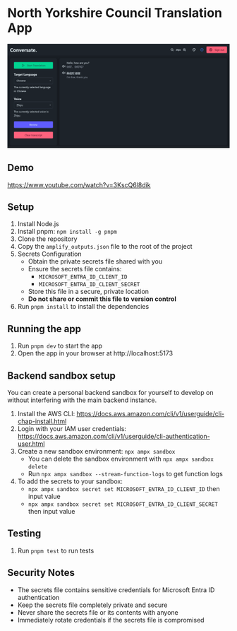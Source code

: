 # North Yorkshire Council Translation App

<div align="center">
    <img src="deliverables/conversate-interface.png" alt="drawing" width=1000/>
</div>

## Demo

https://www.youtube.com/watch?v=3KscQ6l8dik

## Setup

1. Install Node.js
2. Install pnpm: `npm install -g pnpm`
3. Clone the repository
4. Copy the `amplify_outputs.json` file to the root of the project
5. Secrets Configuration
   - Obtain the private secrets file shared with you
   - Ensure the secrets file contains:
     - `MICROSOFT_ENTRA_ID_CLIENT_ID`
     - `MICROSOFT_ENTRA_ID_CLIENT_SECRET`
   - Store this file in a secure, private location
   - **Do not share or commit this file to version control**
6. Run `pnpm install` to install the dependencies

## Running the app

1. Run `pnpm dev` to start the app
2. Open the app in your browser at http://localhost:5173

## Backend sandbox setup

You can create a personal backend sandbox for yourself to develop on without interfering with the main backend instance.

1. Install the AWS CLI: https://docs.aws.amazon.com/cli/v1/userguide/cli-chap-install.html
2. Login with your IAM user credentials: https://docs.aws.amazon.com/cli/v1/userguide/cli-authentication-user.html
3. Create a new sandbox environment: `npx ampx sandbox`
   - You can delete the sandbox environment with `npx ampx sandbox delete`
   - Run `npx ampx sandbox --stream-function-logs` to get function logs
4. To add the secrets to your sandbox:
   - `npx ampx sandbox secret set MICROSOFT_ENTRA_ID_CLIENT_ID` then input value
   - `npx ampx sandbox secret set MICROSOFT_ENTRA_ID_CLIENT_SECRET` then input value

## Testing

1. Run `pnpm test` to run tests

## Security Notes

- The secrets file contains sensitive credentials for Microsoft Entra ID authentication
- Keep the secrets file completely private and secure
- Never share the secrets file or its contents with anyone
- Immediately rotate credentials if the secrets file is compromised
